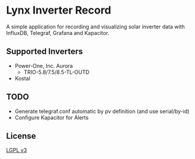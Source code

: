 # Lynx Inverter Record
A simple application for recording and visualizing solar inverter data with InfluxDB, Telegraf, Grafana and Kapacitor.

## Supported Inverters

- Power-One, Inc. Aurora
    - TRIO-5.8/7.5/8.5-TL-OUTD
- Kostal

## TODO

- Generate telegraf.conf automatic by pv definition (and use serial/by-id)
- Configure Kapacitor for Alerts

## License

[LGPL v3](LICENSE)
